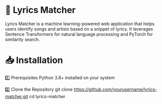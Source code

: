 # **🎵 Lyrics Matcher**
Lyrics Matcher is a machine learning-powered web application that helps users identify songs and artists based on a snippet of lyrics. It leverages Sentence Transformers for natural language processing and PyTorch for similarity search.


# 📥 Installation

1️⃣ Prerequisites 
Python 3.8+ installed on your system

2️⃣ Clone the Repository
git clone https://github.com/yourusername/lyrics-matcher.git
  cd lyrics-matcher

